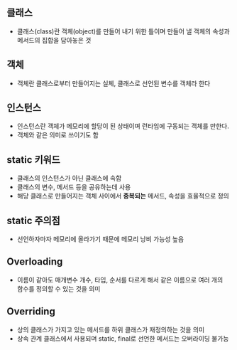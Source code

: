 ## 클래스
- 클래스(class)란 객체(object)를 만들어 내기 위한 틀이며 만들어 낼 객체의 속성과 메서드의 집합을 담아놓은 것

## 객체
- 객체란 클래스로부터 만들어지는 실체, 클래스로 선언된 변수를 객체라 한다

## 인스턴스
- 인스턴스란 객체가 메모리에 할당이 된 상태이며 런타임에 구동되는 객체를 만한다.
- 객체와 같은 의미로 쓰이기도 함

## static 키워드
- 클래스의 인스턴스가 아닌 클래스에 속함
- 클래스의 변수, 메서드 등을 공유하는데 사용
- 해당 클래스로 만들어지는 객체 사이에서 **중복되는** 메서드, 속성을 효율적으로 정의

## static 주의점
- 선언하자마자 메모리에 올라가기 때문에 메모리 낭비 가능성 높음

## Overloading
- 이름이 같아도 매개변수 개수, 타입, 순서를 다르게 해서 같은 이름으로 여러 개의 함수를 정의할 수 있는 것을 의미

## Overriding
- 상의 클래스가 가지고 있는 메서드를 하위 클래스가 재정의하는 것을 의미
- 상속 관계 클래스에서 사용되며 static, final로 선언한 메서드는 오버라이딩 불가능
